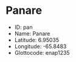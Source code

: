 # Panare

* ID: pan 
* Name: Panare 
* Latitude: 6.95035 
* Longitude: -65.8483 
* Glottocode: enap1235